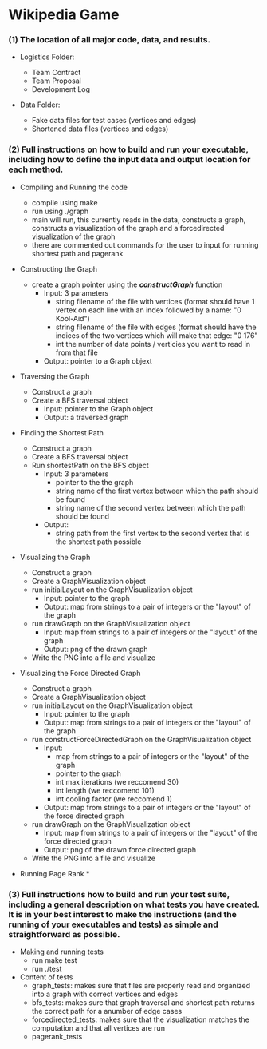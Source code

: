 # Wikipedia Game
### (1) The location of all major code, data, and results. 
- Logistics Folder:
    * Team Contract
    * Team Proposal
    * Development Log

- Data Folder:
    * Fake data files for test cases (vertices and edges)
    * Shortened data files (vertices and edges)

### (2) Full instructions on how to build and run your executable, including how to define the input data and output location for each method. 
- Compiling and Running the code
    * compile using make
    * run using ./graph
    * main will run, this currently reads in the data, constructs a graph, constructs a visualization of the graph and a forcedirected visualization of the graph
    * there are commented out commands for the user to input for running shortest path and pagerank

- Constructing the Graph
    * create a graph pointer using the ***constructGraph*** function
        * Input: 3 parameters
            * string filename of the file with vertices (format should have 1 vertex on each line with an index followed by a name: "0 Kool-Aid")
            * string filename of the file with edges (format should have the indices of the two vertices which will make that edge: "0 176"
            * int the number of data points / verticies you want to read in from that file
        * Output: pointer to a Graph objext

- Traversing the Graph
    * Construct a graph 
    * Create a BFS traversal object
        * Input: pointer to the Graph object
        * Output: a traversed graph

- Finding the Shortest Path
    * Construct a graph
    * Create a BFS traversal object
    * Run shortestPath on the BFS object
        * Input: 3 parameters
            * pointer to the the graph
            * string name of the first vertex between which the path should be found
            * string name of the second vertex between which the path should be found
        * Output:
            * string path from the first vertex to the second vertex that is the shortest path possible

- Visualizing the Graph
    * Construct a graph
    * Create a GraphVisualization object
    * run initialLayout on the GraphVisualization object
        * Input: pointer to the graph
        * Output: map from strings to a pair of integers or the "layout" of the graph
    * run drawGraph on the GraphVisualization object
        * Input: map from strings to a pair of integers or the "layout" of the graph
        * Output: png of the drawn graph
    * Write the PNG into a file and visualize

- Visualizing the Force Directed Graph
    * Construct a graph
    * Create a GraphVisualization object
    * run initialLayout on the GraphVisualization object
        * Input: pointer to the graph
        * Output: map from strings to a pair of integers or the "layout" of the graph
    * run constructForceDirectedGraph on the GraphVisualization object
        * Input: 
            * map from strings to a pair of integers or the "layout" of the graph
            * pointer to the graph
            * int max iterations (we reccomend 30)
            * int length (we reccomend 101)
            * int cooling factor (we reccomend 1)
        * Output: map from strings to a pair of integers or the "layout" of the force directed graph   
    * run drawGraph on the GraphVisualization object
        * Input: map from strings to a pair of integers or the "layout" of the force directed graph   
        * Output: png of the drawn force directed graph
    * Write the PNG into a file and visualize

- Running Page Rank
    * 

### (3) Full instructions how to build and run your test suite, including a general description on what tests you have created. It is in your best interest to make the instructions (and the running of your executables and tests) as simple and straightforward as possible.
- Making and running tests
    * run make test
    * run ./test
- Content of tests
    * graph_tests: makes sure that files are properly read and organized into a graph with correct vertices and edges
    * bfs_tests: makes sure that graph traversal and shortest path returns the correct path for a anumber of edge cases
    * forcedirected_tests: makes sure that the visualization matches the computation and that all vertices are run
    * pagerank_tests
